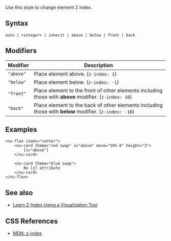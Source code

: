 Use this style to change element Z index.

## Syntax

```
auto | <integer> | inherit | above | below | front | back
```

## Modifiers

|Modifier|Description|
|----|----|
|`"above"`|Place element above. (`z-index: 1`)|
|`"below"`|Place element below.  (`z-index: -1`)|
|`"front"`|Place element to the front of other elements including those with **above** modifier.  (`z-index: 10`)|
|`"back"`|Place element to the back of other elements including those with **below** modifier. (`z-index: -10`)|

## Examples

```preview
<nu-flex items="center">
    <nu-card theme="red swap" z="above" move="50% 0" height="3">
        [z="above"]
    </nu-card>

    <nu-card theme="blue swap">
        No [z] attribute
    </nu-card>
</nu-flex>
```

## See also

* [Learn Z-Index Using a Visualization Tool](!https://thirumanikandan.com/posts/learn-z-index-using-a-visualization-tool)

## CSS References

* [MDN: z-index](!https://developer.mozilla.org/en-US/docs/Web/CSS/z-index)
